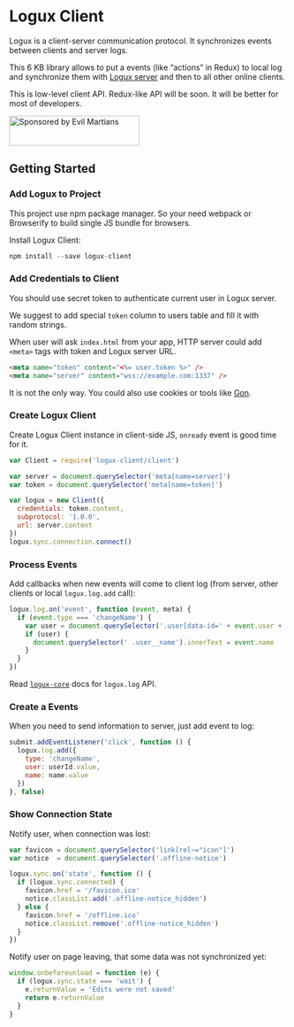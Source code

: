 # Logux Client

Logux is a client-server communication protocol. It synchronizes events
between clients and server logs.

This 6 KB library allows to put a events (like “actions” in Redux)
to local log and synchronize them with [Logux server]
and then to all other online clients.

This is low-level client API. Redux-like API will be soon.
It will be better for most of developers.

[Logux server]: https://github.com/logux/logux-server

<a href="https://evilmartians.com/?utm_source=logux-client">
  <img src="https://evilmartians.com/badges/sponsored-by-evil-martians.svg"
       alt="Sponsored by Evil Martians" width="236" height="54">
</a>

## Getting Started

### Add Logux to Project

This project use npm package manager. So your need webpack or Browserify
to build single JS bundle for browsers.

Install Logux Client:

```js
npm install --save logux-client
```

### Add Credentials to Client

You should use secret token to authenticate current user in Logux server.

We suggest to add special `token` column to users table and fill it
with random strings.

When user will ask `index.html` from your app, HTTP server could add
`<meta>` tags with token and Logux server URL.

```html
<meta name="token" content="<%= user.token %>" />
<meta name="server" content="wss://example.com:1337" />
```

It is not the only way. You could also use cookies or tools like [Gon].

[Gon]: https://github.com/gazay/gon

### Create Logux Client

Create Logux Client instance in client-side JS, `onready` event is good time
for it.

```js
var Client = require('logux-client/client')

var server = document.querySelector('meta[name=server]')
var token = document.querySelector('meta[name=token]')

var logux = new Client({
  credentials: token.content,
  subprotocol: '1.0.0',
  url: server.content
})
logux.sync.connection.connect()
```

### Process Events

Add callbacks when new events will come to client log
(from server, other clients or local `logux.log.add` call):

```js
logux.log.on('event', function (event, meta) {
  if (event.type === 'changeName') {
    var user = document.querySelector('.user[data-id=' + event.user + ']')
    if (user) {
      document.querySelector(' .user__name').innerText = event.name
    }
  }
})
```

Read [`logux-core`] docs for `logux.log` API.

[`logux-core`]: https://github.com/logux/logux-core

### Create a Events

When you need to send information to server, just add event to log:

```js
submit.addEventListener('click', function () {
  logux.log.add({
    type: 'changeName',
    user: userId.value,
    name: name.value
  })
}, false)
```

### Show Connection State

Notify user, when connection was lost:

```js
var favicon = document.querySelector('link[rel~="icon"]')
var notice  = document.querySelector('.offline-notice')

logux.sync.on('state', function () {
  if (logux.sync.connected) {
    favicon.href = '/favicon.ico'
    notice.classList.add('.offline-notice_hidden')
  } else {
    favicon.href = '/offline.ico'
    notice.classList.remove('.offline-notice_hidden')
  }
})
```

Notify user on page leaving, that some data was not synchronized yet:

```js
window.onbeforeunload = function (e) {
  if (logux.sync.state === 'wait') {
    e.returnValue = 'Edits were not saved'
    return e.returnValue
  }
}
```
